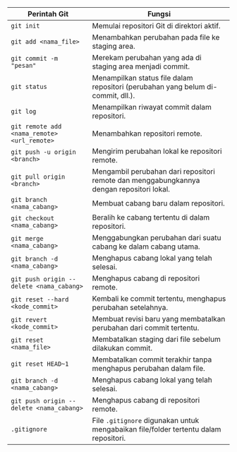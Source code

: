| Perintah Git                           | Fungsi                                                                                   |
|----------------------------------------|------------------------------------------------------------------------------------------|
| `git init`                             | Memulai repositori Git di direktori aktif.                                               |
| `git add <nama_file>`                  | Menambahkan perubahan pada file ke staging area.                                         |
| `git commit -m "pesan"`                | Merekam perubahan yang ada di staging area menjadi commit.                               |
| `git status`                           | Menampilkan status file dalam repositori (perubahan yang belum di-commit, dll.).         |
| `git log`                              | Menampilkan riwayat commit dalam repositori.                                             |
| `git remote add <nama_remote> <url_remote>` | Menambahkan repositori remote.                                          |
| `git push -u origin <branch>`          | Mengirim perubahan lokal ke repositori remote.                                           |
| `git pull origin <branch>`             | Mengambil perubahan dari repositori remote dan menggabungkannya dengan repositori lokal. |
| `git branch <nama_cabang>`             | Membuat cabang baru dalam repositori.                                                   |
| `git checkout <nama_cabang>`           | Beralih ke cabang tertentu di dalam repositori.                                         |
| `git merge <nama_cabang>`              | Menggabungkan perubahan dari suatu cabang ke dalam cabang utama.                         |
| `git branch -d <nama_cabang>`          | Menghapus cabang lokal yang telah selesai.                                               |
| `git push origin --delete <nama_cabang>` | Menghapus cabang di repositori remote.                                     |
| `git reset --hard <kode_commit>`       | Kembali ke commit tertentu, menghapus perubahan setelahnya.                              |
| `git revert <kode_commit>`             | Membuat revisi baru yang membatalkan perubahan dari commit tertentu.                    |
| `git reset <nama_file>`                | Membatalkan staging dari file sebelum dilakukan commit.                                 |
| `git reset HEAD~1`                     | Membatalkan commit terakhir tanpa menghapus perubahan dalam file.                        |
| `git branch -d <nama_cabang>`          | Menghapus cabang lokal yang telah selesai.                                               |
| `git push origin --delete <nama_cabang>` | Menghapus cabang di repositori remote.                                     |
| `.gitignore`                           | File `.gitignore` digunakan untuk mengabaikan file/folder tertentu dalam repositori.    |
